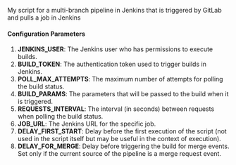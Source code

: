 My script for a multi-branch pipeline in Jenkins that is triggered by GitLab and pulls a job in Jenkins

#### Configuration Parameters

1. **JENKINS_USER**: The Jenkins user who has permissions to execute builds.
2. **BUILD_TOKEN**: The authentication token used to trigger builds in Jenkins.
3. **POLL_MAX_ATTEMPTS**: The maximum number of attempts for polling the build status.
4. **BUILD_PARAMS**: The parameters that will be passed to the build when it is triggered.
5. **REQUESTS_INTERVAL**: The interval (in seconds) between requests when polling the build status.
6. **JOB_URL**: The Jenkins URL for the specific job.
7. **DELAY_FIRST_START**: Delay before the first execution of the script (not used in the script itself but may be useful in the context of execution).
8. **DELAY_FOR_MERGE**: Delay before triggering the build for merge events. Set only if the current source of the pipeline is a merge request event.
